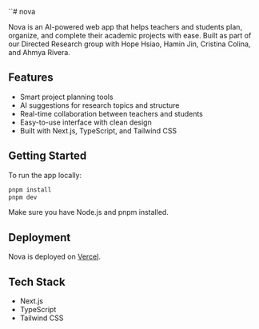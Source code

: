 ``# nova

Nova is an AI-powered web app that helps teachers and students plan, organize, and complete their academic projects with ease. Built as part of our Directed Research group with Hope Hsiao, Hamin Jin, Cristina Colina, and Ahmya Rivera.

## Features

- Smart project planning tools  
- AI suggestions for research topics and structure  
- Real-time collaboration between teachers and students  
- Easy-to-use interface with clean design  
- Built with Next.js, TypeScript, and Tailwind CSS  

## Getting Started

To run the app locally:

```bash
pnpm install
pnpm dev
```

Make sure you have Node.js and pnpm installed.

## Deployment

Nova is deployed on [Vercel](https://nova-puce-tau.vercel.app/).

## Tech Stack

- Next.js  
- TypeScript  
- Tailwind CSS  
